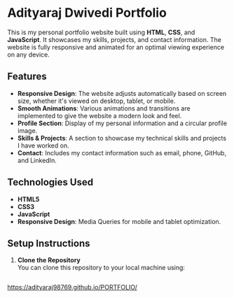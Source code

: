 # **Adityaraj Dwivedi Portfolio**

This is my personal portfolio website built using **HTML**, **CSS**, and **JavaScript**. It showcases my skills, projects, and contact information. The website is fully responsive and animated for an optimal viewing experience on any device.

## **Features**
- **Responsive Design**: The website adjusts automatically based on screen size, whether it's viewed on desktop, tablet, or mobile.
- **Smooth Animations**: Various animations and transitions are implemented to give the website a modern look and feel.
- **Profile Section**: Display of my personal information and a circular profile image.
- **Skills & Projects**: A section to showcase my technical skills and projects I have worked on.
- **Contact**: Includes my contact information such as email, phone, GitHub, and LinkedIn.

## **Technologies Used**
- **HTML5**
- **CSS3**
- **JavaScript**
- **Responsive Design**: Media Queries for mobile and tablet optimization.

## **Setup Instructions**
1. **Clone the Repository**  
   You can clone this repository to your local machine using:
   ```bash
  https://adityaraj98769.github.io/PORTFOLIO/

